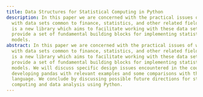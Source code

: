 ```yaml
---
title: Data Structures for Statistical Computing in Python
description: In this paper we are concerned with the practical issues of working
  with data sets common to finance, statistics, and other related fields. pandas
  is a new library which aims to facilitate working with these data sets and to
  provide a set of fundamental building blocks for implementing statistical
  models.
abstract: In this paper we are concerned with the practical issues of working
  with data sets common to finance, statistics, and other related fields. pandas
  is a new library which aims to facilitate working with these data sets and to
  provide a set of fundamental building blocks for implementing statistical
  models. We will discuss specific design issues encountered in the course of
  developing pandas with relevant examples and some comparisons with the R
  language. We conclude by discussing possible future directions for statistical
  computing and data analysis using Python.
---
```


